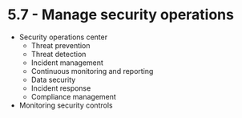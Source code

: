 # 5.7 - Manage security operations

- Security operations center
  - Threat prevention
  - Threat detection
  - Incident management
  - Continuous monitoring and reporting
  - Data security
  - Incident response
  - Compliance management
- Monitoring security controls
